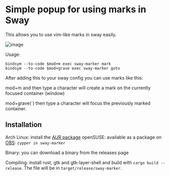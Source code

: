 # Simple popup for using marks in Sway

This allows you to use vim-like marks in sway easily.

![image](https://i.imgur.com/gQW40rq.png)

Usage:
```
bindsym --to-code $mod+m exec sway-marker mark
bindsym --to-code $mod+grave exec sway-marker goto
```
After adding this to your sway config you can use marks like this:

mod+m and then type a character will create a mark on the currently focused container (window)

mod+grave(`) then type a character will focus the previously marked container.

## Installation
Arch Linux: install the [AUR package](https://aur.archlinux.org/packages/sway-marker-git/)
openSUSE: available as a package on [OBS](https://build.opensuse.org/package/show/X11:Wayland/sway-marker): `zypper in sway-marker`

Binary: you can download a binary from the releases page

Compiling: install rust, gtk and gtk-layer-shell and build with `cargo build --release`. The file will be in `target/release/sway-marker`.
